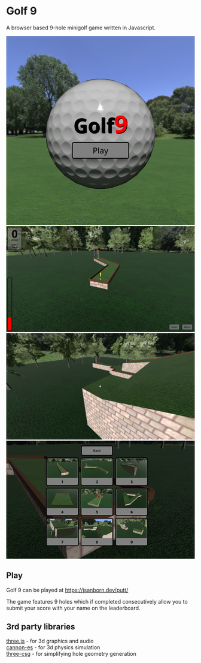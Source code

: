 # Golf 9 
A browser based 9-hole minigolf game written in Javascript.

<img src="demo/main_screen.png" alt="golf 9 main menu" style="width:600px;"/>
<img src="demo/hole2.png" alt="golf 9 main menu" style="width:600px;"/>
<img src="demo/hole8.png" alt="golf 9 main menu" style="width:600px;"/>
<img src="demo/levels_menu.png" alt="golf 9 main menu" style="width:600px;"/>

## Play

Golf 9 can be played at https://jsanborn.dev/putt/  

The game features 9 holes which if completed consecutively allow you to submit your score with your name on the leaderboard.


## 3rd party libraries
[three.js](https://github.com/mrdoob/three.js/) - for 3d graphics and audio  
[cannon-es](https://github.com/pmndrs/cannon-es) - for 3d physics simulation  
[three-csg](https://github.com/samalexander/three-csg-ts) - for simplifying hole geometry generation  
